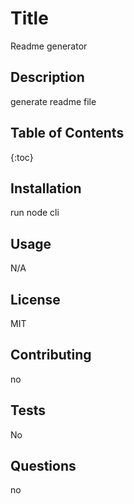 
  # Title
  Readme generator

  ## Description
  generate readme file

  ## Table of Contents
  {:toc}

  ## Installation
  run node cli

  ## Usage
  N/A

  ## License
  MIT

  ## Contributing
  no

  ## Tests
  No

  ## Questions
  no
